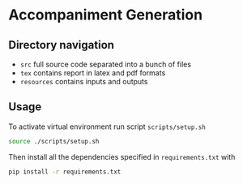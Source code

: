 # Accompaniment Generation

## Directory navigation

- `src`  full source code separated into a bunch of files
- `tex`  contains report in latex and pdf formats
- `resources`  contains inputs and outputs


## Usage

To activate virtual environment run script `scripts/setup.sh`

```bash
source ./scripts/setup.sh
```

Then install all the dependencies specified in `requirements.txt` with

```bash
pip install -r requirements.txt
```
